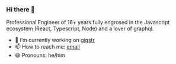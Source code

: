### Hi there 👋

Professional Engineer of 16+ years fully engrosed in the Javascript ecosystem (React, Typescript, Node) and a lover of graphql.

- 🔭 I’m currently working on [gigstr](https://www.gigstr.app/)
- 📫 How to reach me: [email](MAILTO:jlawrencedev@gmail.com)
- 😄 Pronouns: he/him
